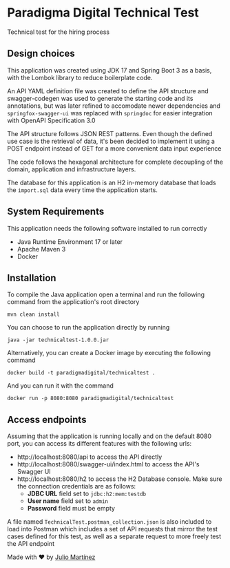 # Paradigma Digital Technical Test

Technical test for the hiring process

## Design choices

This application was created using JDK 17 and Spring Boot 3 as a basis, with the Lombok library to reduce boilerplate code. 

An API YAML definition file was created to define the API structure and swagger-codegen was used to generate the starting code and its annotations, but was later refined to accomodate newer dependencies and `springfox-swagger-ui` was replaced with `springdoc` for easier integration with OpenAPI Specification 3.0

The API structure follows JSON REST patterns. Even though the defined use case is the retrieval of data, it's been decided to implement it using a POST endpoint instead of GET for a more convenient data input experience

The code follows the hexagonal architecture for complete decoupling of the domain, application and infrastructure layers.

The database for this application is an H2 in-memory database that loads the `import.sql` data every time the application starts.

## System Requirements

This application needs the following software installed to run correctly

* Java Runtime Environment 17 or later
* Apache Maven 3
* Docker

## Installation

To compile the Java application open a terminal and run the following command from the application's
root directory

```shell
mvn clean install
```

You can choose to run the application directly by running

```shell
java -jar technicaltest-1.0.0.jar
```

Alternatively, you can create a Docker image by executing the following command

```shell
docker build -t paradigmadigital/technicaltest .
```

And you can run it with the command

```shell
docker run -p 8080:8080 paradigmadigital/technicaltest
```

## Access endpoints

Assuming that the application is running locally and on the default 8080 port, you can access its different features with the following urls:

* http://localhost:8080/api to access the API directly
* http://localhost:8080/swagger-ui/index.html to access the API's Swagger UI
* http://localhost:8080/h2 to access the H2 Database console. Make sure the connection credentials are as follows:
  * **JDBC URL** field set to `jdbc:h2:mem:testdb`
  * **User name** field set to `admin`
  * **Password** field must be empty

A file named `TechnicalTest.postman_collection.json` is also included to load into Postman which includes a set of API requests that mirror the test cases defined for this test, as well as a separate request to more freely test the API endpoint 


Made with ♥️ by [Julio Martínez](https://www.linkedin.com/in/julio-mart%C3%ADnez-r%C3%B3denas-892bb5104/)
